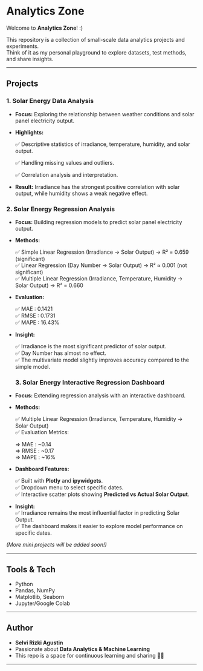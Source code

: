 # Analytics Zone

Welcome to **Analytics Zone**! :)

This repository is a collection of small-scale data analytics projects and experiments.  
Think of it as my personal playground to explore datasets, test methods, and share insights.  

---

## Projects

### 1. Solar Energy Data Analysis
- **Focus:** Exploring the relationship between weather conditions and solar panel electricity output.  
- **Highlights:**

  ✅ Descriptive statistics of irradiance, temperature, humidity, and solar output.

  ✅ Handling missing values and outliers.
  
  ✅ Correlation analysis and interpretation.
- **Result:** Irradiance has the strongest positive correlation with solar output, while humidity shows a weak negative effect.

### 2. Solar Energy Regression Analysis
- **Focus:** Building regression models to predict solar panel electricity output.  
- **Methods:**
  
  ✅ Simple Linear Regression (Irradiance → Solar Output) → R² = 0.659 (significant)  
  ✅ Linear Regression (Day Number → Solar Output) → R² ≈ 0.001 (not significant)  
  ✅ Multiple Linear Regression (Irradiance, Temperature, Humidity → Solar Output) → R² = 0.660  
- **Evaluation:**
  
  ✅ MAE  : 0.1421  
  ✅ RMSE : 0.1731  
  ✅ MAPE : 16.43%  
- **Insight:**
  
  ✅ Irradiance is the most significant predictor of solar output.  
  ✅ Day Number has almost no effect.  
  ✅ The multivariate model slightly improves accuracy compared to the simple model.

  ### 3. Solar Energy Interactive Regression Dashboard
- **Focus:** Extending regression analysis with an interactive dashboard.  
- **Methods:**

  ✅ Multiple Linear Regression (Irradiance, Temperature, Humidity → Solar Output)  
  ✅ Evaluation Metrics:
  
    => MAE  : ~0.14  
    => RMSE : ~0.17  
    => MAPE : ~16%  
- **Dashboard Features:**

  ✅ Built with **Plotly** and **ipywidgets**.  
  ✅ Dropdown menu to select specific dates.  
  ✅ Interactive scatter plots showing **Predicted vs Actual Solar Output**.  
- **Insight:**  
  ✅ Irradiance remains the most influential factor in predicting Solar Output.  
  ✅ The dashboard makes it easier to explore model performance on specific dates.  
    
*(More mini projects will be added soon!)*

---

## Tools & Tech
- Python
- Pandas, NumPy  
- Matplotlib, Seaborn  
- Jupyter/Google Colab  

---

## Author
- **Selvi Rizki Agustin**  
- Passionate about **Data Analytics & Machine Learning**  
- This repo is a space for continuous learning and sharing 🌱✨

---
